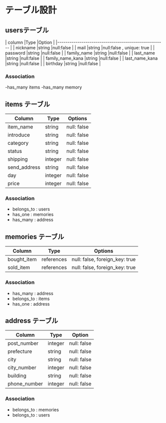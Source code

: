 # テーブル設計

## usersテーブル

| column            |Type    |Option                    |
|------------------------------------------------------ |
| nickname          |string  |null:false                |
| mail              |string  |null:false , unique: true |
| password          |string  |null:false                |
| family_name       |string  |null:false                |
| last_name         |string  |null:false                |
| family_name_kana  |string  |null:false                |
| last_name_kana    |string  |null:false                |
| birthday          |string  |null:false                |

### Association

-has_many items
-has_many memory

## items テーブル

| Column        | Type    | Options     |
| ------        | ------- | ----------- |
| item_name     | string  | null: false |
| introduce     | string  | null: false |
| category      | string  | null: false |
| status        | string  | null: false |
| shipping      | integer | null: false |
| send_address  | string  | null: false |
| day           | integer | null: false |
| price         | integer | null: false |

### Association

- belongs_to : users
- has_one    : memories
- has_many   : address

## memories テーブル

| Column        | Type       | Options                        |
| ------------- | ---------- | ------------------------------ |
| bought_item   | references | null: false, foreign_key: true |
| sold_item     | references | null: false, foreign_key: true |

### Association

- has_many   : address
- belongs_to : items
- has_one    : address

## address テーブル

| Column          | Type    | Option       |
| ----------------| ------- | ------------ |
| post_number     | integer | null: false  |
| prefecture      | string  | null: false  |
| city            | string  | null: false  |
| city_number     | integer | null: false  |
| building        | string  | null: false  |
| phone_number    | integer | null: false  |

### Association

- belongs_to : memories
- belongs_to : users